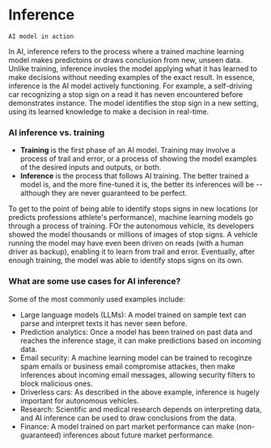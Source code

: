 # Inference

```
AI model in action
```

In AI, inference refers to the process where a trained machine learning model makes predictoins or draws conclusion from new, unseen data. Unlike training, inference involes the model applying what it has learned to make decisions without needing examples of the exact result. In essence, inference is the AI model actively functioning. For example, a self-driving car recognizing a stop sign on a read it has neven encountered before demonstrates instance. The model identifies the stop sign in a new setting, using its learned knowledge to make a decision in real-time.

### AI inference vs. training

- **Training** is the first phase of an AI model. Training may involve a process of trail and error, or a process of showing the model examples of the desired inputs and outputs, or both.
- **Inference** is the process that follows AI training. The better trained a model is, and the more fine-tuned it is, the better its inferences will be -- although they are never guaranteed to be perfect.

To get to the point of being able to identify stops signs in new locations (or predicts professions athlete's performance), machine learning models go through a process of training. FOr the autonomous vehicle, its developers showed the model thousands or millions of images of stop signs. A vehicle running the model may have even been driven on reads (with a human driver as backup), enabling it to learn from trail and error. Eventually, after enough training, the model was able to identify stops signs on its own.

### What are some use cases for AI inference?

Some of the most commonly used examples include:

- Large language models (LLMs): A model trained on sample text can parse and interpret texts it has never seen before.
- Prediction analytics: Once a model has been trained on past data and reaches the inference stage, it can make predictions based on incoming data.
- Email security: A machine learning model can be trained to recoginze spam emails or business email compromise attackes, then make inferences about incoming email messages, allowing security filters to block malicious ones.
- Driverless cars: As described in the above example, inference is hugely important for autonomous vehicles.
- Research: Scientific and medical research depends on interpreting data, and AI inference can be used to draw conclusions from the data.
- Finance: A model trained on part market performance can make (non-guaranteed) inferences about future market performance.